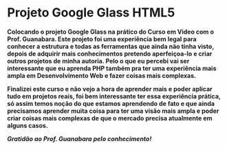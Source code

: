 # Projeto Google Glass HTML5

<p><b>Colocando o projeto Google Glass na prático do Curso em Video com o Prof. Guanabara. Este projeto foi uma experiência bem legal para conhecer a estrutura e todas as ferramentas que ainda não tinha visto, depois de adquirir mais conhecimentos pretendo aperfeiçoa-lo e criar outros projetos de minha autoria.
Pelo o que eu percebi vai ser interessante que eu aprenda PHP também pra ter uma experiência mais ampla em Desenvolvimento Web e fazer coisas mais complexas.</b></p>

<p><b>Finalizei este curso e não vejo a hora de aprender mais e poder aplicar tudo em projetos reais, foi bem interessante ter essa experiência prática, só assim temos noção do que estamos aprendendo de fato e que ainda precisamos aprender muita coisa para ter uma visão mais ampla e poder criar coisas mais complexas de que o mercado precisa atualmente em alguns casos.<b></p>

<b><i>Gratidão ao Prof. Guanabara pelo conhecimento!</i></b> 
